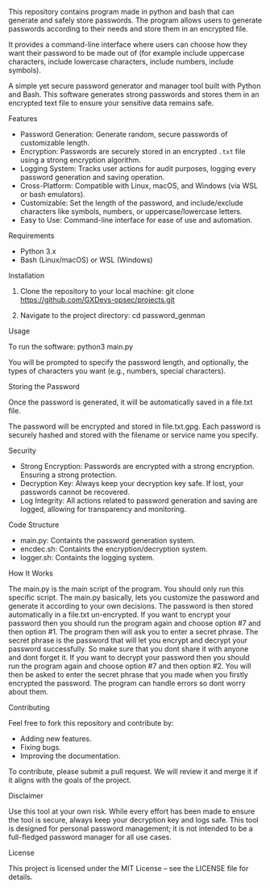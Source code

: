 This repository contains program made in python and bash that can generate and safely store passwords. The program 
allows users to generate passwords according to their needs and store them in an encrypted file.

It provides a command-line interface where users can choose how they want their password to be made out of (for
example include uppercase characters, include lowercase characters, include numbers, include symbols).

A simple yet secure password generator and manager tool built with Python and Bash. This software generates strong 
passwords and stores them in an encrypted text file to ensure your sensitive data remains safe.

Features
- Password Generation: Generate random, secure passwords of customizable length.
- Encryption: Passwords are securely stored in an encrypted `.txt` file using a strong encryption algorithm.
- Logging System: Tracks user actions for audit purposes, logging every password generation and saving operation.
- Cross-Platform: Compatible with Linux, macOS, and Windows (via WSL or bash emulators).
- Customizable: Set the length of the password, and include/exclude characters like symbols, numbers, or
  uppercase/lowercase letters.
- Easy to Use: Command-line interface for ease of use and automation.

Requirements
- Python 3.x
- Bash (Linux/macOS) or WSL (Windows)

Installation
1. Clone the repository to your local machine:
git clone https://github.com/GXDevs-opsec/projects.git

2. Navigate to the project directory:
cd password_genman

Usage

To run the software:
python3 main.py

You will be prompted to specify the password length, and optionally, the types of characters you want (e.g., numbers,
special characters).

Storing the Password

Once the password is generated, it will be automatically saved in a file.txt file.

The password will be encrypted and stored in file.txt.gpg. Each password is securely hashed and stored with the 
filename or service name you specify.

Security
- Strong Encryption: Passwords are encrypted with a strong encryption. Ensuring a strong protection.
- Decryption Key: Always keep your decryption key safe. If lost, your passwords cannot be recovered.
- Log Integrity: All actions related to password generation and saving are logged, allowing for transparency and 
  monitoring.

Code Structure
- main.py: Containts the password generation system.
- encdec.sh: Containts the encryption/decryption system.
- logger.sh: Containts the logging system.

How It Works

The main.py is the main script of the program. You should only run this specific script. The main.py basically, lets
you customize the password and generate it according to your own decisions. The password is then stored automatically in
a file.txt un-encrypted. If you want to encrypt your password then you should run the program again and choose
option #7 and then option #1. The program then will ask you to enter a secret phrase. The secret phrase is the 
password that will let you encrypt and decrypt your password successfully. So make sure that you dont share it with 
anyone and dont forget it. If you want to decrypt your password then you should run the program again and choose 
option #7 and then option #2. You will then be asked to enter the secret phrase that you made when you firstly
encrypted the password. The program can handle errors so dont worry about them.

Contributing

Feel free to fork this repository and contribute by:
- Adding new features.
- Fixing bugs.
- Improving the documentation.

To contribute, please submit a pull request. We will review it and merge it if it aligns with the goals of the project.

Disclaimer

Use this tool at your own risk. While every effort has been made to ensure the tool is secure, always keep your 
decryption key and logs safe. This tool is designed for personal password management; it is not intended to be a 
full-fledged password manager for all use cases.

License

This project is licensed under the MIT License – see the LICENSE file for details.
